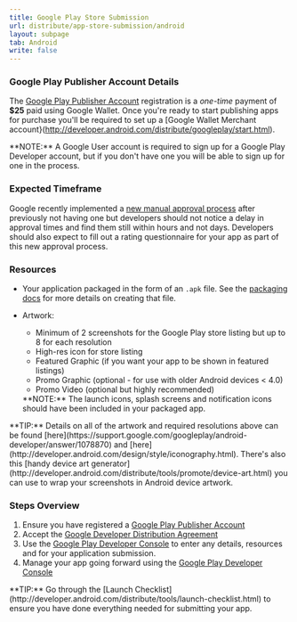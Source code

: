 ```yaml
---
title: Google Play Store Submission
url: distribute/app-store-submission/android
layout: subpage
tab: Android
write: false
---
```


### Google Play Publisher Account Details
The [Google Play Publisher Account](http://developer.android.com/distribute/googleplay/start.html) registration is a *one-time* payment of **$25** paid using Google Wallet. 
Once you're ready to start publishing apps for purchase you'll be required to set up a 
[Google Wallet Merchant account}(http://developer.android.com/distribute/googleplay/start.html).
 
<div class="alert--warning">**NOTE:** A Google User account is required to sign up for a Google Play Developer account, but if you don't have one you will be able to sign up for one in the process.</div>

### Expected Timeframe
Google recently implemented a [new manual approval process](http://android-developers.blogspot.com/2015/03/creating-better-user-experiences-on.html) after previously not having one but 
developers should not notice a delay in approval times and find them still within hours and 
 not days. Developers should also expect to fill out a rating questionnaire for your app as part of this new approval process.    


### Resources
- Your application packaged in the form of an `.apk` file. See the [packaging docs](distribute/packaging-provisioning/android) 
for more details on creating that file.
- Artwork:
  - Minimum of 2 screenshots for the Google Play store listing but up to 8 for each resolution
  - High-res icon for store listing
  - Featured Graphic (if you want your app to be shown in featured listings)
  - Promo Graphic (optional - for use with older Android devices &lt; 4.0)
  - Promo Video (optional but highly recommended) 
  
  <div class="alert--warning">**NOTE:** The launch icons, splash screens and notification icons should have been included in your packaged app. </div>
  
 <div class="alert--info">**TIP:** Details on all of the artwork and required resolutions above can be found [here](https://support.google.com/googleplay/android-developer/answer/1078870) and [here](http://developer.android.com/design/style/iconography.html). 
 There's also this [handy device art generator](http://developer.android.com/distribute/tools/promote/device-art.html) you can use to wrap your screenshots in Android device artwork.</div>


### Steps Overview
1. Ensure you have registered a [Google Play Publisher Account](http://developer.android.com/distribute/googleplay/start.html)
2. Accept the [Google Developer Distribution Agreement](https://play.google.com/about/developer-distribution-agreement.html)
3. Use the [Google Play Developer Console](http://developer.android.com/distribute/googleplay/developer-console.html) to enter any details, resources and for your application submission.
4. Manage your app going forward using the [Google Play Developer Console](http://developer.android.com/distribute/googleplay/developer-console.html)

<div class="alert--tip">**TIP:** Go through the [Launch Checklist](http://developer.android.com/distribute/tools/launch-checklist.html) to ensure you have done everything needed for submitting your app.</div>
